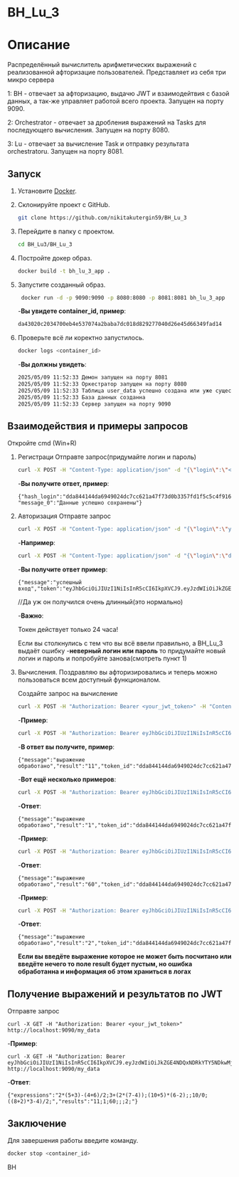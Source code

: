 # BH_Lu_3

# Описание
Распределённый вычислитель арифметических выражений с реализованной афторизацие
пользователей. Представляет из себя три микро сервера

1: BH - отвечает за афторизацию, выдачю JWT и взаимодейтвия с базой данных, а так-же
управляет работой всего проекта. Запущен на порту 9090.

2: Orchestrator - отвечает за дробления выражений на Tasks для последующего вычисления. Запущен на порту 8080.

3: Lu - отвечает за вычисление Task и отправку результата orchestratoru. Запущен на порту 8081.

## Запуск
1. Установите [Docker](https://www.docker.com/).
   
3. Склонируйте проект с GitHub.
   ```bash
   git clone https://github.com/nikitakutergin59/BH_Lu_3
   ```
   
2. Перейдите в папку с проектом.
    ```bash
    cd BH_Lu3/BH_Lu_3
    ```
3. Постройте докер образ.
    ```bash
    docker build -t bh_lu_3_app .
    ```
4. Запустите созданный образ.
   ```bash
    docker run -d -p 9090:9090 -p 8080:8080 -p 8081:8081 bh_lu_3_app
    ```
   -**Вы увидете container_id, пример**:
    ```bash
    da43020c2034700eb4e537074a2baba7dc018d829277040d26e45d66349fad14
    ```
    
5. Проверьте всё ли коректно запустилось.
    ```bash
    docker logs <container_id>
    ```
    -**Вы должны увидеть**:
    ```bash
    2025/05/09 11:52:33 Демон запущен на порту 8081
    2025/05/09 11:52:33 Оркестратор запущен на порту 8080
    2025/05/09 11:52:33 Таблица user_data успешно создана или уже существует.
    2025/05/09 11:52:33 База данных созданна
    2025/05/09 11:52:33 Сервер запущен на порту 9090
    ```
    
## Взаимодействия и примеры запросов
Откройте cmd (Win+R)
1. Регистраци
    Отправте запрос(придумайте логин и пароль)
    ```bash
    curl -X POST -H "Content-Type: application/json" -d "{\"login\":\"<your_login>\", \"password\":\"<your_password>\"}" http://localhost:9090/register
    ```
    -**Вы получите ответ, пример**:
    ```                     
    {"hash_login":"dda844144da6949024dc7cc621a47f73d0b3357fd1f5c5c4f9167bf026414aa7","hash_password":"b5b6f2b7707de42254c0e13ce2a2f53ce9e4bbbd282c35cb61ba70470c331440",
    "message_0":"Данные успешно сохранены"}
    ```
2. Авторизация
    Отправте запрос
    ```bash
    curl -X POST -H "Content-Type: application/json" -d "{\"login\":\"your_hash_login\", \"password\":\"your_hash_password\"}" http://localhost:9090/login
    ```
    -**Например**:
    ```bash
    curl -X POST -H "Content-Type: application/json" -d "{\"login\":\"dda844144da6949024dc7cc621a47f73d0b3357fd1f5c5c4f9167bf026414aa7\",         \"password\":\"b5b6f2b7707de42254c0e13ce2a2f53ce9e4bbbd282c35cb61ba70470c331440\"}" http://localhost:9090/login
    ```
    -**Вы получите ответ пример**:
    ```
    {"message":"успешный вход","token":"eyJhbGciOiJIUzI1NiIsInR5cCI6IkpXVCJ9.eyJzdWIiOiJkZGE4NDQxNDRkYTY5NDkwMjRkYzdjYzYyMWE0N2Y3M2QwYjMzNTdmZDFmNWM1YzRmOTE2N2JmMDI2NDE0YWE3IiwiZXhwIjoxNzQ2NzI5NzIwLCJpYXQiOjE3NDY2NDMzMjB9.m3mwt3mgpcnoTQ23cEeVZUkyDP5eZEhA03jqiMgwAY0"}
    ```
    //Да уж он получился очень длинный(это нормально)
   
    -**Важно**:
   
    Токен действует только 24 часа!
   
    Если вы столкнулись с тем что вы всё ввели правильно, а BH_Lu_3 выдаёт ошибку
    -**неверный логин или пароль**
    то придумайте новый логин и пароль и попробуйте занова(смотреть пункт 1)

3. Вычисления. Поздравляю вы афторизировались и теперь можно пользоваться всем доступный функционалом.
    
    Создайте запрос на вычисление
    ```bash
    curl -X POST -H "Authorization: Bearer <your_jwt_token>" -H "Content-Type: application/json" -d "{\"expr\": \"<your_expression>\"}" http://localhost:9090/calculator
    ```
    -**Пример**:
    ```bash
    curl -X POST -H "Authorization: Bearer eyJhbGciOiJIUzI1NiIsInR5cCI6IkpXVCJ9.eyJzdWIiOiJkZGE4NDQxNDRkYTY5NDkwMjRkYzdjYzYyMWE0N2Y3M2QwYjMzNTdmZDFmNWM1YzRmOTE2N2JmMDI2NDE0YWE3IiwiZXhwIjoxNzQ2NzI5NzIwLCJpYXQiOjE3NDY2NDMzMjB9.m3mwt3mgpcnoTQ23cEeVZUkyDP5eZEhA03jqiMgwAY0" -H "Content-Type: application/json" -d "{\"expr\": \"2*(5+3)-(4+6)/2\"}" http://localhost:9090/calculator
    ```

    -**В ответ вы получите, пример**:
    ```
    {"message":"выражение обработано","result":"11","token_id":"dda844144da6949024dc7cc621a47f73d0b3357fd1f5c5c4f9167bf026414aa7"}
    ```
    -**Вот ещё несколько примеров**:
    ```bash
    curl -X POST -H "Authorization: Bearer eyJhbGciOiJIUzI1NiIsInR5cCI6IkpXVCJ9.eyJzdWIiOiJkZGE4NDQxNDRkYTY5NDkwMjRkYzdjYzYyMWE0N2Y3M2QwYjMzNTdmZDFmNWM1YzRmOTE2N2JmMDI2NDE0YWE3IiwiZXhwIjoxNzQ2NzI5NzIwLCJpYXQiOjE3NDY2NDMzMjB9.m3mwt3mgpcnoTQ23cEeVZUkyDP5eZEhA03jqiMgwAY0" -H "Content-Type: application/json" -d "{\"expr\": \"3+(2*(7-4))\"}" http://localhost:9090/calculator
    ```
    -**Ответ**:
    ```
    {"message":"выражение обработано","result":"1","token_id":"dda844144da6949024dc7cc621a47f73d0b3357fd1f5c5c4f9167bf026414aa7"}
    ```
    -**Пример**:
    ```bash
    curl -X POST -H "Authorization: Bearer eyJhbGciOiJIUzI1NiIsInR5cCI6IkpXVCJ9.eyJzdWIiOiJkZGE4NDQxNDRkYTY5NDkwMjRkYzdjYzYyMWE0N2Y3M2QwYjMzNTdmZDFmNWM1YzRmOTE2N2JmMDI2NDE0YWE3IiwiZXhwIjoxNzQ2NzI5NzIwLCJpYXQiOjE3NDY2NDMzMjB9.m3mwt3mgpcnoTQ23cEeVZUkyDP5eZEhA03jqiMgwAY0" -H "Content-Type: application/json" -d "{\"expr\": \"(10+5)*(6-2)\"}" http://localhost:9090/calculator
    ```
    -**Ответ**:
    ```
    {"message":"выражение обработано","result":"60","token_id":"dda844144da6949024dc7cc621a47f73d0b3357fd1f5c5c4f9167bf026414aa7"}
    ```
    -**Пример**:
    ```bash
    curl -X POST -H "Authorization: Bearer eyJhbGciOiJIUzI1NiIsInR5cCI6IkpXVCJ9.eyJzdWIiOiJkZGE4NDQxNDRkYTY5NDkwMjRkYzdjYzYyMWE0N2Y3M2QwYjMzNTdmZDFmNWM1YzRmOTE2N2JmMDI2NDE0YWE3IiwiZXhwIjoxNzQ2NzI5NzIwLCJpYXQiOjE3NDY2NDMzMjB9.m3mwt3mgpcnoTQ23cEeVZUkyDP5eZEhA03jqiMgwAY0" -H "Content-Type: application/json" -d "{\"expr\": \"((8+2)*3-4)/2\"}" http://localhost:9090/calculator
    ```
    -**Ответ**:
    ```
    {"message":"выражение обработано","result":"2","token_id":"dda844144da6949024dc7cc621a47f73d0b3357fd1f5c5c4f9167bf026414aa7"}
    ```
    **Если вы введёте выражение которое не может быть посчитано или введёте нечего то поле result будет пустым, но ошибка обработанна и информация об этом храниться в логах**

## Получение выражений и результатов по JWT
Отправте запрос 
 
    curl -X GET -H "Authorization: Bearer <your_jwt_token>" http://localhost:9090/my_data
 
-**Пример**: 

    curl -X GET -H "Authorization: Bearer eyJhbGciOiJIUzI1NiIsInR5cCI6IkpXVCJ9.eyJzdWIiOiJkZGE4NDQxNDRkYTY5NDkwMjRkYzdjYzYyMWE0N2Y3M2QwYjMzNTdmZDFmNWM1YzRmOTE2N2JmMDI2NDE0YWE3IiwiZXhwIjoxNzQ2NzI5NzIwLCJpYXQiOjE3NDY2NDMzMjB9.m3mwt3mgpcnoTQ23cEeVZUkyDP5eZEhA03jqiMgwAY0" http://localhost:9090/my_data
    
-**Ответ**:
    
    {"expressions":"2*(5+3)-(4+6)/2;3+(2*(7-4));(10+5)*(6-2);;10/0;((8+2)*3-4)/2;","results":"11;1;60;;;2;"}

## Заключение
Для завершения работы введите команду. 
```bash
docker stop <container_id>
```
BH
